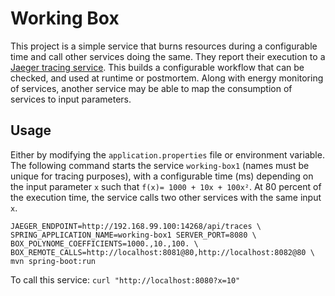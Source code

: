# Working Box

This project is a simple service that burns resources during a
configurable time and call other services doing the same. They report
their execution to a [Jaeger tracing
service](https://www.jaegertracing.io/). This builds a configurable
workflow that can be checked, and used at runtime or postmortem. Along
with energy monitoring of services, another service may be able to map
the consumption of services to input parameters.

## Usage

Either by modifying the ```application.properties``` file or
environment variable. The following command starts the
service ```working-box1```
(names must be unique for tracing purposes), with a configurable time (ms)
depending on the input parameter ```x``` such
that ```f(x)= 1000 + 10x + 100x²```. 
At 80 percent of the execution time, the service calls two other services
with the same input ```x```. 

```
JAEGER_ENDPOINT=http://192.168.99.100:14268/api/traces \
SPRING_APPLICATION_NAME=working-box1 SERVER_PORT=8080 \
BOX_POLYNOME_COEFFICIENTS=1000.,10.,100. \
BOX_REMOTE_CALLS=http://localhost:8081@80,http://localhost:8082@80 \
mvn spring-boot:run
```

To call this service: ```curl "http://localhost:8080?x=10"```


